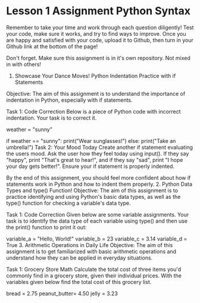 # Lesson 1 Assignment Python Syntax

Remember to take your time and work through each question diligently! Test your code, make sure it works, and try to find ways to improve. Once you are happy and satisfied with your code, upload it to Github, then turn in your Github link at the bottom of the page!

Don't forget. Make sure this assignment is in it's own repository. Not mixed in with others!

1. Showcase Your Dance Moves!
Python Indentation Practice with if Statements

Objective: The aim of this assignment is to understand the importance of indentation in Python, especially with if statements.

Task 1: Code Correction Below is a piece of Python code with incorrect indentation. Your task is to correct it.

weather = "sunny"

if weather == "sunny":
print("Wear sunglasses!")
else:
print("Take an umbrella!")
Task 2: Your Mood Today  Create another if statement evaluating the users mood. Ask the user how they feel today using input(). If they say "happy", print "That's great to hear!", and if they say "sad", print "I hope your day gets better!". Ensure your if statement is properly indented.

By the end of this assignment, you should feel more confident about how if statements work in Python and how to indent them properly.
2. Python Data Types and type() Function!
Objective: The aim of this assignment is to practice identifying and using Python's basic data types, as well as the type() function for checking a variable's data type.

Task 1: Code Correction Given below are some variable assignments. Your task is to identify the data type of each variable using type() and then use the print() function to print it out:

variable_a = "Hello, World!"
variable_b = 23
variable_c = 3.14
variable_d = True
3. Arithmetic Operations in Daily Life
Objective: The aim of this assignment is to get familiarized with basic arithmetic operations and understand how they can be applied in everyday situations.

Task 1: Grocery Store Math Calculate the total cost of three items you'd commonly find in a grocery store, given their individual prices. With the variables given below find the total cost of this grocery list.

bread = 2.75
peanut_butter= 4.50
jelly = 3.23
